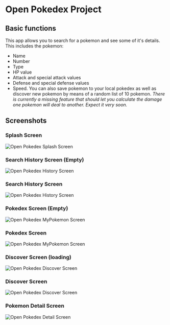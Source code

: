 # Open Pokedex Project
## Basic functions
This app allows you to search for a pokemon and see some of it's details. This includes the pokemon:
- Name
- Number
- Type
- HP value
- Attack and special attack values
- Defense and special defense values
- Speed. 
You can also save pokemon to your local pokedex as well as discover new pokemon by means of a random list of 10 pokemon.
*There is currently a missing feature that should let you calculate the damage one pokemon will deal to another. Expect it very soon.*

## Screenshots

### Splash Screen
![Open Pokedex Splash Screen](https://i.imgur.com/Hu0iGCk.jpeg)

### Search History Screen (Empty)
![Open Pokedex History Screen](https://i.imgur.com/xDggiMM.jpeg)

### Search History Screen
![Open Pokedex History Screen](https://i.imgur.com/F7JxACy.jpeg)

### Pokedex Screen (Empty)
![Open Pokedex MyPokemon Screen](https://i.imgur.com/bKHBdSo.jpeg)

### Pokedex Screen
![Open Pokedex MyPokemon Screen](https://i.imgur.com/AzuTy7A.jpeg)

### Discover Screen (loading)
![Open Pokedex Discover Screen](https://i.imgur.com/mYRelH9.jpeg)

### Discover Screen
![Open Pokedex Discover Screen](https://i.imgur.com/w4GOOu5.jpeg)

### Pokemon Detail Screen
![Open Pokedex Detail Screen](https://i.imgur.com/7AhZ0hW.jpeg)
